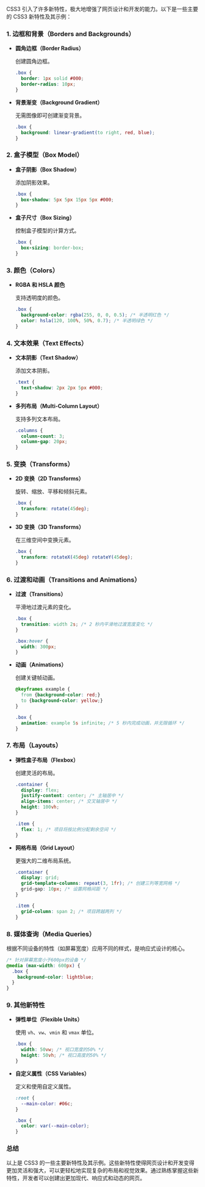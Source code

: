 CSS3 引入了许多新特性，极大地增强了网页设计和开发的能力。以下是一些主要的 CSS3 新特性及其示例：

### 1. 边框和背景（Borders and Backgrounds）

- **圆角边框（Border Radius）**

  创建圆角边框。

  ```css
  .box {
    border: 1px solid #000;
    border-radius: 10px;
  }
  ```

- **背景渐变（Background Gradient）**

  无需图像即可创建渐变背景。

  ```css
  .box {
    background: linear-gradient(to right, red, blue);
  }
  ```

### 2. 盒子模型（Box Model）

- **盒子阴影（Box Shadow）**

  添加阴影效果。

  ```css
  .box {
    box-shadow: 5px 5px 15px 5px #000;
  }
  ```

- **盒子尺寸（Box Sizing）**

  控制盒子模型的计算方式。

  ```css
  .box {
    box-sizing: border-box;
  }
  ```

### 3. 颜色（Colors）

- **RGBA 和 HSLA 颜色**

  支持透明度的颜色。

  ```css
  .box {
    background-color: rgba(255, 0, 0, 0.5); /* 半透明红色 */
    color: hsla(120, 100%, 50%, 0.7); /* 半透明绿色 */
  }
  ```

### 4. 文本效果（Text Effects）

- **文本阴影（Text Shadow）**

  添加文本阴影。

  ```css
  .text {
    text-shadow: 2px 2px 5px #000;
  }
  ```

- **多列布局（Multi-Column Layout）**

  支持多列文本布局。

  ```css
  .columns {
    column-count: 3;
    column-gap: 20px;
  }
  ```

### 5. 变换（Transforms）

- **2D 变换（2D Transforms）**

  旋转、缩放、平移和倾斜元素。

  ```css
  .box {
    transform: rotate(45deg);
  }
  ```

- **3D 变换（3D Transforms）**

  在三维空间中变换元素。

  ```css
  .box {
    transform: rotateX(45deg) rotateY(45deg);
  }
  ```

### 6. 过渡和动画（Transitions and Animations）

- **过渡（Transitions）**

  平滑地过渡元素的变化。

  ```css
  .box {
    transition: width 2s; /* 2 秒内平滑地过渡宽度变化 */
  }

  .box:hover {
    width: 300px;
  }
  ```

- **动画（Animations）**

  创建关键帧动画。

  ```css
  @keyframes example {
    from {background-color: red;}
    to {background-color: yellow;}
  }

  .box {
    animation: example 5s infinite; /* 5 秒内完成动画，并无限循环 */
  }
  ```

### 7. 布局（Layouts）

- **弹性盒子布局（Flexbox）**

  创建灵活的布局。

  ```css
  .container {
    display: flex;
    justify-content: center; /* 主轴居中 */
    align-items: center; /* 交叉轴居中 */
    height: 100vh;
  }

  .item {
    flex: 1; /* 项目将按比例分配剩余空间 */
  }
  ```

- **网格布局（Grid Layout）**

  更强大的二维布局系统。

  ```css
  .container {
    display: grid;
    grid-template-columns: repeat(3, 1fr); /* 创建三列等宽网格 */
    grid-gap: 10px; /* 设置网格间距 */
  }

  .item {
    grid-column: span 2; /* 项目跨越两列 */
  }
  ```

### 8. 媒体查询（Media Queries）

根据不同设备的特性（如屏幕宽度）应用不同的样式，是响应式设计的核心。

```css
/* 针对屏幕宽度小于600px的设备 */
@media (max-width: 600px) {
  .box {
    background-color: lightblue;
  }
}
```

### 9. 其他新特性

- **弹性单位（Flexible Units）**

  使用 `vh`、`vw`、`vmin` 和 `vmax` 单位。

  ```css
  .box {
    width: 50vw; /* 视口宽度的50% */
    height: 50vh; /* 视口高度的50% */
  }
  ```

- **自定义属性（CSS Variables）**

  定义和使用自定义属性。

  ```css
  :root {
    --main-color: #06c;
  }

  .box {
    color: var(--main-color);
  }
  ```

### 总结

以上是 CSS3 的一些主要新特性及其示例。这些新特性使得网页设计和开发变得更加灵活和强大，可以更轻松地实现复杂的布局和视觉效果。通过熟练掌握这些新特性，开发者可以创建出更加现代、响应式和动态的网页。